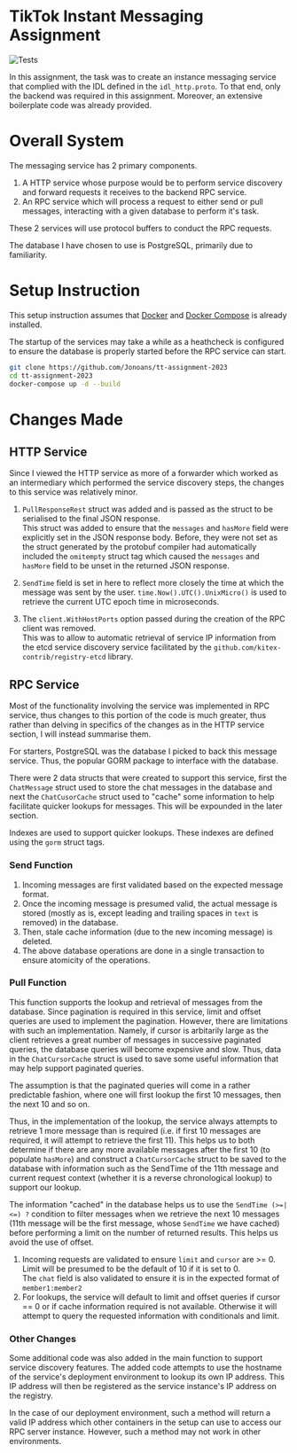 # TikTok Instant Messaging Assignment

![Tests](https://github.com/Jonoans/tt-assignment-2023/actions/workflows/test.yml/badge.svg)

In this assignment, the task was to create an instance messaging service that complied with the IDL defined in the `idl_http.proto`. To that end, only the backend was required in this assignment. Moreover, an extensive boilerplate code was already provided.

# Overall System

The messaging service has 2 primary components.
1. A HTTP service whose purpose would be to perform service discovery and forward requests it receives to the backend RPC service.
2. An RPC service which will process a request to either send or pull messages, interacting with a given database to perform it's task.

These 2 services will use protocol buffers to conduct the RPC requests.

The database I have chosen to use is PostgreSQL, primarily due to familiarity.

# Setup Instruction
This setup instruction assumes that [Docker](https://docs.docker.com/get-docker/) and [Docker Compose](https://docs.docker.com/compose/install/) is already installed.

The startup of the services may take a while as a heathcheck is configured to ensure the database is properly started before the RPC service can start.

```bash
git clone https://github.com/Jonoans/tt-assignment-2023
cd tt-assignment-2023
docker-compose up -d --build
```

# Changes Made

## HTTP Service

Since I viewed the HTTP service as more of a forwarder which worked as an intermediary which performed the service discovery steps, the changes to this service was relatively minor.

1. `PullResponseRest` struct was added and is passed as the struct to be serialised to the final JSON response.<br>
    This struct was added to ensure that the `messages` and `hasMore` field were explicitly set in the JSON response body. Before, they were not set as the struct generated by the protobuf compiler had automatically included the `omitempty` struct tag which caused the `messages` and `hasMore` field to be unset in the returned JSON response.

2. `SendTime` field is set in here to reflect more closely the time at which the message was sent by the user.
    `time.Now().UTC().UnixMicro()` is used to retrieve the current UTC epoch time in microseconds.

3. The `client.WithHostPorts` option passed during the creation of the RPC client was removed.<br>
    This was to allow to automatic retrieval of service IP information from the etcd service discovery service facilitated by the `github.com/kitex-contrib/registry-etcd` library.

## RPC Service

Most of the functionality involving the service was implemented in RPC service, thus changes to this portion of the code is much greater, thus rather than delving in specifics of the changes as in the HTTP service section, I will instead summarise them.

For starters, PostgreSQL was the database I picked to back this message service. Thus, the popular GORM package to interface with the database.

There were 2 data structs that were created to support this service, first the `ChatMessage` struct used to store the chat messages in the database and next the `ChatCusorCache` struct used to "cache" some information to help facilitate quicker lookups for messages.
This will be expounded in the later section.

Indexes are used to support quicker lookups. These indexes are defined using the `gorm` struct tags.

### Send Function

1. Incoming messages are first validated based on the expected message format.
2. Once the incoming message is presumed valid, the actual message is stored (mostly as is, except leading and trailing spaces in `text` is removed) in the database.
3. Then, stale cache information (due to the new incoming message) is deleted.
4. The above database operations are done in a single transaction to ensure atomicity of the operations.

### Pull Function

This function supports the lookup and retrieval of messages from the database. Since pagination is required in this service, limit and offset queries are used to implement the pagination. However, there are limitations with such an implementation. Namely, if cursor is arbitarily large as the client retrieves a great number of messages in successive paginated queries, the database queries will become expensive and slow. Thus, data in the `ChatCursorCache` struct is used to save some useful information that may help support paginated queries.

The assumption is that the paginated queries will come in a rather predictable fashion, where one will first lookup the first 10 messages, then the next 10 and so on.

Thus, in the implementation of the lookup, the service always attempts to retrieve 1 more message than is required (i.e. if first 10 messages are required, it will attempt to retrieve the first 11). This helps us to both determine if there are any more available messages after the first 10 (to populate `hasMore`) and construct a `ChatCursorCache` struct to be saved to the database with information such as the SendTime of the 11th message and current request context (whether it is a reverse chronological lookup) to support our lookup.

The information "cached" in the database helps us to use the `SendTime (>=|<=) ?` condition to filter messages when we retrieve the next 10 messages (11th message will be the first message, whose `SendTime` we have cached) before performing a limit on the number of returned results. This helps us avoid the use of offset.

1. Incoming requests are validated to ensure `limit` and `cursor` are >= 0. Limit will be presumed to be the default of 10 if it is set to 0.<br>
    The `chat` field is also validated to ensure it is in the expected format of `member1:member2`
2. For lookups, the service will default to limit and offset queries if cursor == 0 or if cache information required is not available. Otherwise it will attempt to query the requested information with conditionals and limit.

### Other Changes

Some additional code was also added in the main function to support service discovery features. The added code attempts to use the hostname of the service's deployment environment to lookup its own IP address. This IP address will then be registered as the service instance's IP address on the registry.

In the case of our deployment environment, such a method will return a valid IP address which other containers in the setup can use to access our RPC server instance. However, such a method may not work in other environments.
